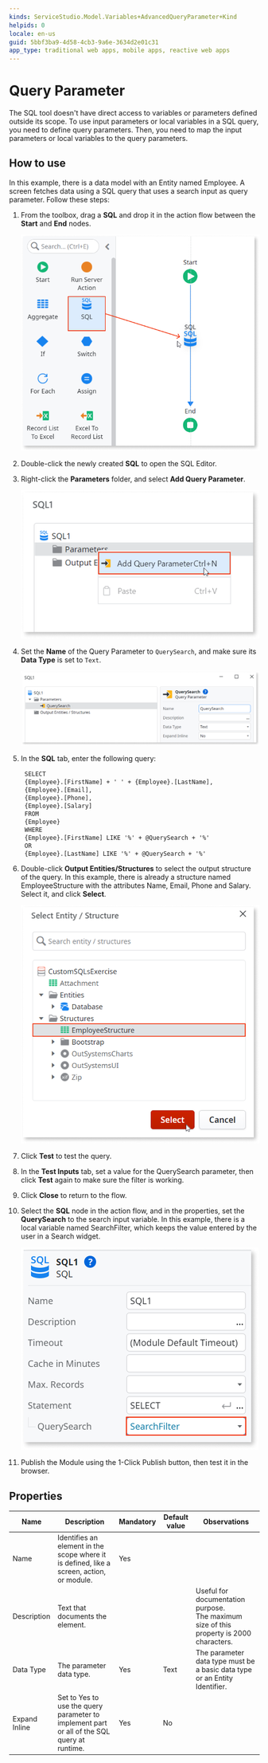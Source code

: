 ```yaml
---
kinds: ServiceStudio.Model.Variables+AdvancedQueryParameter+Kind
helpids: 0
locale: en-us
guid: 5bbf3ba9-4d58-4cb3-9a6e-3634d2e01c31
app_type: traditional web apps, mobile apps, reactive web apps
---
```


# Query Parameter

The SQL tool doesn't have direct access to variables or parameters defined outside its scope. To use input parameters or local variables in a SQL query, you need to define query parameters. Then, you need to map the input parameters or local variables to the query parameters. 

## How to use

In this example, there is a data model with an Entity named Employee. A screen fetches data using a SQL query that uses a search input as query parameter. Follow these steps:

1. From the toolbox, drag a **SQL** and drop it in the action flow between the **Start** and **End** nodes.

    ![Add an SQL node to the flow](images/add-sql-ss.png)

1. Double-click the newly created **SQL** to open the SQL Editor.

1. Right-click the **Parameters** folder, and select **Add Query Parameter**.

    ![Add Query Parameter in SQL Editor.](images/add-queryparameter-ss.png)

1. Set the **Name** of the Query Parameter to `QuerySearch`, and make sure its **Data Type** is set to `Text`.

    ![Query parameter properties.](images/name-queryparameter-ss.png)

1. In the **SQL** tab, enter the following query:

        SELECT
        {Employee}.[FirstName] + ' ' + {Employee}.[LastName],
        {Employee}.[Email],
        {Employee}.[Phone],
        {Employee}.[Salary]
        FROM
        {Employee}
        WHERE
        {Employee}.[FirstName] LIKE '%' + @QuerySearch + '%'
        OR
        {Employee}.[LastName] LIKE '%' + @QuerySearch + '%'

1. Double-click **Output Entities/Structures** to select the output structure of
the query. In this example, there is already a structure named EmployeeStructure with the attributes Name, Email, Phone and Salary. Select it, and click **Select**.

    ![Select output structure for the query.](images/output-structure-ss.png)

1. Click **Test** to test the query.

1. In the **Test Inputs** tab, set a value for the QuerySearch parameter, then click **Test** again to make sure the filter is working.

1. Click **Close** to return to the flow. 

1. Select the **SQL** node in the action flow, and in the properties, set the **QuerySearch** to the search input variable. In this example, there is a local variable named SearchFilter, which keeps the value entered by the user in a Search widget.

    ![Set the QuerySearch to the SearchFilter local variable.](images/set-parameter-value-ss.png)

1. Publish the Module using the 1-Click Publish button, then test it in the browser.

## Properties

<table markdown="1">
<thead>
<tr>
<th>Name</th>
<th>Description</th>
<th>Mandatory</th>
<th>Default value</th>
<th>Observations</th>
</tr>
</thead>
<tbody>
<tr>
<td title="Name">Name</td>
<td>Identifies an element in the scope where it is defined, like a screen, action, or module.</td>
<td>Yes</td>
<td></td>
<td></td>
</tr>
<tr>
<td title="Description">Description</td>
<td>Text that documents the element.</td>
<td></td>
<td></td>
<td>Useful for documentation purpose.<br/>The maximum size of this property is 2000 characters.</td>
</tr>
<tr>
<td title="Data Type">Data Type</td>
<td>The parameter data type.</td>
<td>Yes</td>
<td>Text</td>
<td>The parameter data type must be a basic data type or an Entity Identifier.</td>
</tr>
<tr>
<td title="Expand Inline">Expand Inline</td>
<td>Set to Yes to use the query parameter to implement part or all of the SQL query at runtime.</td>
<td>Yes</td>
<td>No</td>
<td></td>
</tr>
</tbody>
</table>

